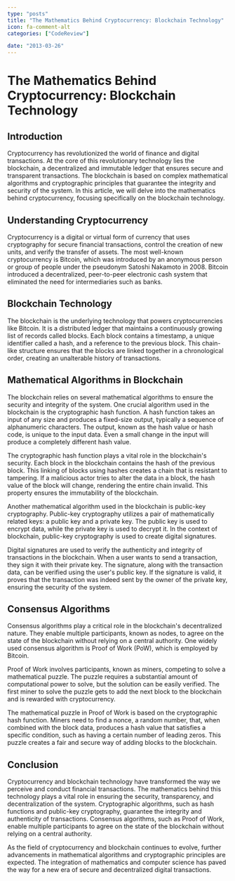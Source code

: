 ```yaml
---
type: "posts"
title: "The Mathematics Behind Cryptocurrency: Blockchain Technology"
icon: fa-comment-alt
categories: ["CodeReview"]

date: "2013-03-26"
---
```


# The Mathematics Behind Cryptocurrency: Blockchain Technology

## Introduction

Cryptocurrency has revolutionized the world of finance and digital transactions. At the core of this revolutionary technology lies the blockchain, a decentralized and immutable ledger that ensures secure and transparent transactions. The blockchain is based on complex mathematical algorithms and cryptographic principles that guarantee the integrity and security of the system. In this article, we will delve into the mathematics behind cryptocurrency, focusing specifically on the blockchain technology.

## Understanding Cryptocurrency

Cryptocurrency is a digital or virtual form of currency that uses cryptography for secure financial transactions, control the creation of new units, and verify the transfer of assets. The most well-known cryptocurrency is Bitcoin, which was introduced by an anonymous person or group of people under the pseudonym Satoshi Nakamoto in 2008. Bitcoin introduced a decentralized, peer-to-peer electronic cash system that eliminated the need for intermediaries such as banks.

## Blockchain Technology

The blockchain is the underlying technology that powers cryptocurrencies like Bitcoin. It is a distributed ledger that maintains a continuously growing list of records called blocks. Each block contains a timestamp, a unique identifier called a hash, and a reference to the previous block. This chain-like structure ensures that the blocks are linked together in a chronological order, creating an unalterable history of transactions.

## Mathematical Algorithms in Blockchain

The blockchain relies on several mathematical algorithms to ensure the security and integrity of the system. One crucial algorithm used in the blockchain is the cryptographic hash function. A hash function takes an input of any size and produces a fixed-size output, typically a sequence of alphanumeric characters. The output, known as the hash value or hash code, is unique to the input data. Even a small change in the input will produce a completely different hash value.

The cryptographic hash function plays a vital role in the blockchain's security. Each block in the blockchain contains the hash of the previous block. This linking of blocks using hashes creates a chain that is resistant to tampering. If a malicious actor tries to alter the data in a block, the hash value of the block will change, rendering the entire chain invalid. This property ensures the immutability of the blockchain.

Another mathematical algorithm used in the blockchain is public-key cryptography. Public-key cryptography utilizes a pair of mathematically related keys: a public key and a private key. The public key is used to encrypt data, while the private key is used to decrypt it. In the context of blockchain, public-key cryptography is used to create digital signatures.

Digital signatures are used to verify the authenticity and integrity of transactions in the blockchain. When a user wants to send a transaction, they sign it with their private key. The signature, along with the transaction data, can be verified using the user's public key. If the signature is valid, it proves that the transaction was indeed sent by the owner of the private key, ensuring the security of the system.

## Consensus Algorithms

Consensus algorithms play a critical role in the blockchain's decentralized nature. They enable multiple participants, known as nodes, to agree on the state of the blockchain without relying on a central authority. One widely used consensus algorithm is Proof of Work (PoW), which is employed by Bitcoin.

Proof of Work involves participants, known as miners, competing to solve a mathematical puzzle. The puzzle requires a substantial amount of computational power to solve, but the solution can be easily verified. The first miner to solve the puzzle gets to add the next block to the blockchain and is rewarded with cryptocurrency.

The mathematical puzzle in Proof of Work is based on the cryptographic hash function. Miners need to find a nonce, a random number, that, when combined with the block data, produces a hash value that satisfies a specific condition, such as having a certain number of leading zeros. This puzzle creates a fair and secure way of adding blocks to the blockchain.

## Conclusion

Cryptocurrency and blockchain technology have transformed the way we perceive and conduct financial transactions. The mathematics behind this technology plays a vital role in ensuring the security, transparency, and decentralization of the system. Cryptographic algorithms, such as hash functions and public-key cryptography, guarantee the integrity and authenticity of transactions. Consensus algorithms, such as Proof of Work, enable multiple participants to agree on the state of the blockchain without relying on a central authority.

As the field of cryptocurrency and blockchain continues to evolve, further advancements in mathematical algorithms and cryptographic principles are expected. The integration of mathematics and computer science has paved the way for a new era of secure and decentralized digital transactions.

